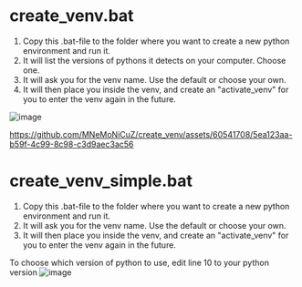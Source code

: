 # create_venv.bat
1. Copy this .bat-file to the folder where you want to create a new python environment and run it.
2. It will list the versions of pythons it detects on your computer. Choose one.
3. It will ask you for the venv name. Use the default or choose your own.
4. It will then place you inside the venv, and create an "activate_venv" for you to enter the venv again in the future.

![image](https://github.com/MNeMoNiCuZ/create_venv/assets/60541708/ee9212d5-6e27-4e0c-ac16-3ed4e2fd4481)

https://github.com/MNeMoNiCuZ/create_venv/assets/60541708/5ea123aa-b59f-4c99-8c98-c3d9aec3ac56

# create_venv_simple.bat
1. Copy this .bat-file to the folder where you want to create a new python environment and run it.
2. It will ask you for the venv name. Use the default or choose your own.
3. It will then place you inside the venv, and create an "activate_venv" for you to enter the venv again in the future.

To choose which version of python to use, edit line 10 to your python version
![image](https://github.com/MNeMoNiCuZ/create_venv/assets/60541708/952617c8-2579-4d61-a8c3-cec205c5c4ee)
